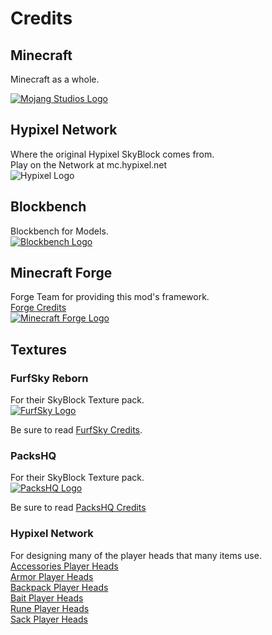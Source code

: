 # Credits

## Minecraft

Minecraft as a whole.

[![Mojang Studios Logo](https://www.minecraft.net/content/dam/franchise/logos/mojang-logo-2.gif "Get Minecraft here")](https://www.minecraft.net/en-us/)

## Hypixel Network

Where the original Hypixel SkyBlock comes from.  
Play on the Network at mc.hypixel.net  
![Hypixel Logo](https://hypixel.net/styles/hypixel-v2/images/header-logo.png "Hypixel Network")

## Blockbench

Blockbench for Models.  
[![Blockbench Logo](https://www.blockbench.net/_nuxt/dc80fd589cb46f0c5235e44375841ab2.svg "Get Blockbench here")](https://blockbench.net/)

## Minecraft Forge

Forge Team for providing this mod's framework.  
[Forge Credits](./FORGE_CREDITS.html)  
[![Minecraft Forge Logo](https://files.minecraftforge.net/static/images/logo.svg "Get Minecraft Forge here")](http://files.minecraftforge.net/)

## Textures

### FurfSky Reborn

For their SkyBlock Texture pack.  
[![FurfSky Logo](http://furfsky.net/assets/logos/logo.gif "Get the Texture Pack here")](http://furfsky.net/downloads/)

Be sure to read [FurfSky Credits](http://furfsky.net/credits/).

### PacksHQ

For their SkyBlock Texture pack.  
[![PacksHQ Logo](https://www.packshq.com/assets/img/hphq.png "Get the Texture Pack here")](https://www.packshq.com/index.html)

Be sure to read [PacksHQ Credits](https://packshq.com/content/team/index.html)

### Hypixel Network

For designing many of the player heads that many items use.  
[Accessories Player Heads](./src/main/resources/assets/skyblock/textures/items/Accessories%20Player%20Head.md)  
[Armor Player Heads](./src/main/resources/assets/skyblock/textures/items/Armor%20Player%20Head.md)  
[Backpack Player Heads](./src/main/resources/assets/skyblock/textures/items/Backpack%20Player%20Head.md)  
[Bait Player Heads](./src/main/resources/assets/skyblock/textures/items/Bait%20Player%20Head.md)  
[Rune Player Heads](./src/main/resources/assets/skyblock/textures/items/Rune%20Player%20Head.md)  
[Sack Player Heads](./src/main/resources/assets/skyblock/textures/items/Sack%20Player%20Head.md)